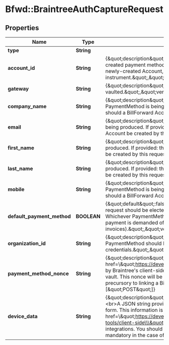 # Bfwd::BraintreeAuthCaptureRequest

## Properties
Name | Type | Description | Notes
------------ | ------------- | ------------- | -------------
**type** | **String** |  | 
**account_id** | **String** | {\&quot;description\&quot;:\&quot;ID of the BillForward Account with which you would like to associate the created payment method.&lt;br&gt;If omitted, BillForward will associate the created PaymentMethod with a newly-created Account, whose Profile details will be populated using billing information from the funding instrument.\&quot;,\&quot;verbs\&quot;:[\&quot;POST\&quot;]} | [optional] 
**gateway** | **String** | {\&quot;description\&quot;:\&quot;The gateway with which your funding instrument has been vaulted.\&quot;,\&quot;verbs\&quot;:[\&quot;POST\&quot;]} | [optional] 
**company_name** | **String** | {\&quot;description\&quot;:\&quot;The name of the company of the customer from whose card a PaymentMethod is being produced. If provided: this metadata will be used to populate a Profile &amp;mdash; should a BillForward Account be created by this request.\&quot;,\&quot;verbs\&quot;:[\&quot;POST\&quot;]} | [optional] 
**email** | **String** | {\&quot;description\&quot;:\&quot;The email address of the customer from whose card a PaymentMethod is being produced. If provided: this metadata will be used to populate a Profile &amp;mdash; should a BillForward Account be created by this request.\&quot;,\&quot;verbs\&quot;:[\&quot;POST\&quot;]} | [optional] 
**first_name** | **String** | {\&quot;description\&quot;:\&quot;The first name of the customer from whose card a PaymentMethod is being produced. If provided: this metadata will be used to populate a Profile &amp;mdash; should a BillForward Account be created by this request.\&quot;,\&quot;verbs\&quot;:[\&quot;POST\&quot;]} | [optional] 
**last_name** | **String** | {\&quot;description\&quot;:\&quot;The last name of the customer from whose card a PaymentMethod is being produced. If provided: this metadata will be used to populate a Profile &amp;mdash; should a BillForward Account be created by this request.\&quot;,\&quot;verbs\&quot;:[\&quot;POST\&quot;]} | [optional] 
**mobile** | **String** | {\&quot;description\&quot;:\&quot;The mobile phone number of the customer from whose card a PaymentMethod is being produced. If provided: this metadata will be used to populate a Profile &amp;mdash; should a BillForward Account be created by this request.\&quot;,\&quot;verbs\&quot;:[\&quot;POST\&quot;]} | [optional] 
**default_payment_method** | **BOOLEAN** | {\&quot;default\&quot;:false,\&quot;description\&quot;:\&quot;Whether the PaymentMethod produced by this request should be elected as the &#39;default&#39; payment method for the concerned BillForward Account. Whichever PaymentMethod is elected as an Account&#39;s default payment method, will be consulted whenever payment is demanded of that Account (i.e. upon the execution of any of the Account&#39;s invoices).\&quot;,\&quot;verbs\&quot;:[\&quot;POST\&quot;]} | [optional] [default to false]
**organization_id** | **String** | {\&quot;description\&quot;:\&quot;ID of the BillForward Organization within which the requested PaymentMethod should be created. If omitted, this will be auto-populated using your authentication credentials.\&quot;,\&quot;verbs\&quot;:[\&quot;POST\&quot;]} | [optional] 
**payment_method_nonce** | **String** | {\&quot;description\&quot;:\&quot;One-use cryptographic nonce &lt;a href&#x3D;\\\&quot;https://developers.braintreepayments.com/javascript+node/start/overview\\\&quot;&gt;provided by Braintree&#39;s client-side card capture SDK&lt;/a&gt;, in response to your capturing a card into the Braintree vault. This nonce will be used by BillForward to find the tokenized card within the Braintree vault &amp;mdash; precursory to linking a BillForward PaymentMethod to that tokenized card\&quot;,\&quot;verbs\&quot;:[\&quot;POST\&quot;]} | 
**device_data** | **String** | {\&quot;description\&quot;:\&quot;(Required when vaulting a PayPal payment method; otherwise optional)&lt;br&gt;A JSON string providing information about the device your customer used to fill out the card capture form. This information is inserted into your form by &lt;a href&#x3D;\\\&quot;https://developers.braintreepayments.com/javascript+node/guides/advanced-fraud-tools/client-side\\\&quot;&gt;braintree-data.js&lt;/a&gt; &amp;mdash; if and only if you use Braintree&#39;s drop-in form integrations. You should ideally provide it if you have one (it aids with fraud detection), but it is only mandatory in the case of PayPal payment method vaulting.\&quot;,\&quot;verbs\&quot;:[\&quot;POST\&quot;]} | [optional] 


